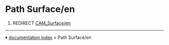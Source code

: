 # Path Surface/en
1.  REDIRECT [CAM_Surface/en](CAM_Surface/en.md)



---
⏵ [documentation index](../README.md) > Path Surface/en
